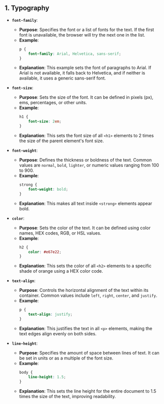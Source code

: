 ## 1. Typography

- **`font-family`**:
  - **Purpose**: Specifies the font or a list of fonts for the text. If the first font is unavailable, the browser will try the next one in the list.
  - **Example**:
    ```css
    p {
        font-family: Arial, Helvetica, sans-serif;
    }
    ```
  - **Explanation**: This example sets the font of paragraphs to Arial. If Arial is not available, it falls back to Helvetica, and if neither is available, it uses a generic sans-serif font.

- **`font-size`**:
  - **Purpose**: Sets the size of the font. It can be defined in pixels (px), ems, percentages, or other units.
  - **Example**:
    ```css
    h1 {
        font-size: 2em;
    }
    ```
  - **Explanation**: This sets the font size of all `<h1>` elements to 2 times the size of the parent element's font size.

- **`font-weight`**:
  - **Purpose**: Defines the thickness or boldness of the text. Common values are `normal`, `bold`, `lighter`, or numeric values ranging from 100 to 900.
  - **Example**:
    ```css
    strong {
        font-weight: bold;
    }
    ```
  - **Explanation**: This makes all text inside `<strong>` elements appear bold.

- **`color`**:
  - **Purpose**: Sets the color of the text. It can be defined using color names, HEX codes, RGB, or HSL values.
  - **Example**:
    ```css
    h2 {
        color: #e67e22;
    }
    ```
  - **Explanation**: This sets the color of all `<h2>` elements to a specific shade of orange using a HEX color code.

- **`text-align`**:
  - **Purpose**: Controls the horizontal alignment of the text within its container. Common values include `left`, `right`, `center`, and `justify`.
  - **Example**:
    ```css
    p {
        text-align: justify;
    }
    ```
  - **Explanation**: This justifies the text in all `<p>` elements, making the text edges align evenly on both sides.

- **`line-height`**:
  - **Purpose**: Specifies the amount of space between lines of text. It can be set in units or as a multiple of the font size.
  - **Example**:
    ```css
    body {
        line-height: 1.5;
    }
    ```
  - **Explanation**: This sets the line height for the entire document to 1.5 times the size of the text, improving readability.

